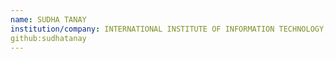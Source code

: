 ```yaml
---
name: SUDHA TANAY
institution/company: INTERNATIONAL INSTITUTE OF INFORMATION TECHNOLOGY, HYDERABAD
github:sudhatanay
---
```

